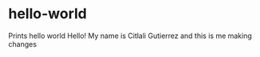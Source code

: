 # hello-world
Prints hello world 
Hello! My name is Citlali Gutierrez and this is me making changes
